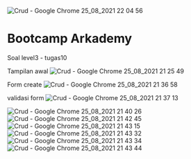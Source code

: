 ![Crud - Google Chrome 25_08_2021 22 04 56](https://user-images.githubusercontent.com/77598465/130816158-7ca70b64-b457-4fbb-aa7b-1c6fc41700ce.png)
# Bootcamp Arkademy
Soal level3 - tugas10

Tampilan awal
![Crud - Google Chrome 25_08_2021 21 25 49](https://user-images.githubusercontent.com/77598465/130814831-1c977b1e-6737-4664-b336-e21ae965b0e6.png)

Form create
![Crud - Google Chrome 25_08_2021 21 36 58](https://user-images.githubusercontent.com/77598465/130814839-278131ea-b0b0-4863-b133-988370dbe440.png)

validasi form 
![Crud - Google Chrome 25_08_2021 21 37 13](https://user-images.githubusercontent.com/77598465/130814843-593db57c-a381-4111-b69e-4c2a4f99d19f.png)


![Crud - Google Chrome 25_08_2021 21 40 26](https://user-images.githubusercontent.com/77598465/130814847-0a8682be-bc47-4011-9cdb-ebf3b176ad33.png)
![Crud - Google Chrome 25_08_2021 21 42 45](https://user-images.githubusercontent.com/77598465/130814851-aa1db3ab-40e0-4bca-bdcb-f48afe249c13.png)
![Crud - Google Chrome 25_08_2021 21 43 15](https://user-images.githubusercontent.com/77598465/130814853-3b41fdb2-7f91-4807-bbba-83c8d86f5829.png)
![Crud - Google Chrome 25_08_2021 21 43 32](https://user-images.githubusercontent.com/77598465/130814857-3394ab99-8686-44d3-a372-376d200eac50.png)
![Crud - Google Chrome 25_08_2021 21 43 34](https://user-images.githubusercontent.com/77598465/130814858-8e060ff6-1be6-415b-b13e-3dc3a6effb12.png)
![Crud - Google Chrome 25_08_2021 21 43 44](https://user-images.githubusercontent.com/77598465/130814865-a48d2a94-9fc9-48ce-bc42-6e9367d8b7e9.png)
